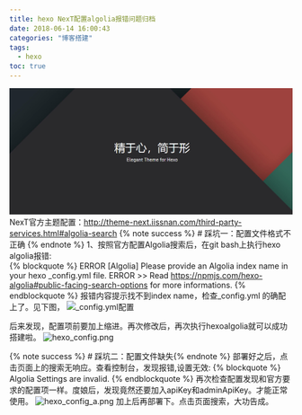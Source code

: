 ```yaml
---
title: hexo NexT配置algolia报错问题归档
date: 2018-06-14 16:00:43
categories: "博客搭建"
tags: 
  - hexo
toc: true
---
```

![Banner](/images/NexT.png)
NexT官方主题配置：http://theme-next.iissnan.com/third-party-services.html#algolia-search
{% note success %} # 踩坑一：配置文件格式不正确 {% endnote %}
1、按照官方配置Algolia搜索后，在git bash上执行hexo algolia报错:<br>
{% blockquote %}
ERROR [Algolia] Please provide an Algolia index name in your hexo _config.yml file.
ERROR >> Read https://npmjs.com/hexo-algolia#public-facing-search-options for more informations.
{% endblockquote %}
报错内容提示找不到index name，检查_config.yml 的确配上了。见下图，
![_config.yml配置](https://upload-images.jianshu.io/upload_images/2691689-a609d684d7b57127.png?imageMogr2/auto-orient/strip%7CimageView2/2/w/1240)

后来发现，配置项前要加上缩进。再次修改后，再次执行hexoalgolia就可以成功搭建啦。
![hexo_config.png](https://upload-images.jianshu.io/upload_images/2691689-42c36b832a582c8b.png?imageMogr2/auto-orient/strip%7CimageView2/2/w/1240)

{% note success %} # 踩坑二：配置文件缺失{% endnote %}
部署好之后，点击页面上的搜索无响应。查看控制台，发现报错,设置无效:
{% blockquote %}
Algolia Settings are invalid.
{% endblockquote %}
再次检查配置发现和官方要求的配置项一样。度娘后，发现竟然还要加入apiKey和adminApiKey。才能正常使用。
![hexo_config_a.png](https://upload-images.jianshu.io/upload_images/2691689-60baea3784cb1d15.png?imageMogr2/auto-orient/strip%7CimageView2/2/w/1240)
加上后再部署下。点击页面搜索，大功告成。